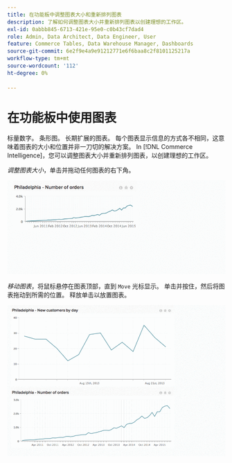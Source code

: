 ```yaml
---
title: 在功能板中调整图表大小和重新排列图表
description: 了解如何调整图表大小并重新排列图表以创建理想的工作区。
exl-id: 0abbb845-6713-421e-95e0-c0b43cf7dad4
role: Admin, Data Architect, Data Engineer, User
feature: Commerce Tables, Data Warehouse Manager, Dashboards
source-git-commit: 6e2f9e4a9e91212771e6f6baa8c2f8101125217a
workflow-type: tm+mt
source-wordcount: '112'
ht-degree: 0%

---
```


# 在功能板中使用图表

标量数字。 条形图。 长期扩展的图表。 每个图表显示信息的方式各不相同，这意味着图表的大小和位置并非一刀切的解决方案。 In [!DNL Commerce Intelligence]，您可以调整图表大小并重新排列图表，以创建理想的工作区。

*调整图表大小*，单击并拖动任何图表的右下角。

![调整图表大小](../../assets/Resize_Chart_in_Dashboard.gif)

*移动图表*，将鼠标悬停在图表顶部，直到 `Move` 光标显示。 单击并按住，然后将图表拖动到所需的位置。 释放单击以放置图表。

![移动图](../../assets/Move_Chart_in_Dashboard.gif)
